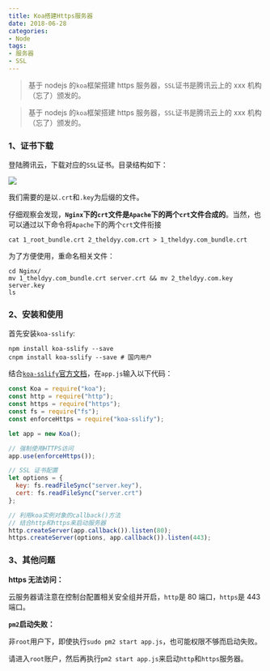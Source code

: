 ```yaml
---
title: Koa搭建Https服务器
date: 2018-06-28
categories:
- Node
tags:
- 服务器
- SSL
---
```


> 基于 nodejs 的`koa`框架搭建 https 服务器，`SSL`证书是腾讯云上的 xxx 机构（忘了）颁发的。

<!-- more -->

> 基于 nodejs 的`koa`框架搭建 https 服务器，`SSL`证书是腾讯云上的 xxx 机构（忘了）颁发的。

### 1、证书下载

登陆腾讯云，下载对应的`SSL`证书。目录结构如下：

![](/images/Node/Koa搭建Https服务器/1.png)

我们需要的是以`.crt`和`.key`为后缀的文件。

仔细观察会发现，**`Nginx`下的`crt`文件是`Apache`下的两个`crt`文件合成的**。当然，也可以通过以下命令将`Apache`下的两个`crt`文件衔接

```shell
cat 1_root_bundle.crt 2_theldyy.com.crt > 1_theldyy.com_bundle.crt
```

为了方便使用，重命名相关文件：

```shell
cd Nginx/
mv 1_theldyy.com_bundle.crt server.crt && mv 2_theldyy.com.key server.key
ls
```

### 2、安装和使用

首先安装`koa-sslify`:

```shell
npm install koa-sslify --save
cnpm install koa-sslify --save # 国内用户
```

结合[`koa-sslify`官方文档](https://www.npmjs.com/package/koa-sslify)，在`app.js`输入以下代码：

```javascript
const Koa = require("koa");
const http = require("http");
const https = require("https");
const fs = require("fs");
const enforceHttps = require("koa-sslify");

let app = new Koa();

// 强制使用HTTPS访问
app.use(enforceHttps());

// SSL 证书配置
let options = {
  key: fs.readFileSync("server.key"),
  cert: fs.readFileSync("server.crt")
};

// 利用koa实例对象的callback()方法
// 结合http和https来启动服务器
http.createServer(app.callback()).listen(80);
https.createServer(options, app.callback()).listen(443);
```

### 3、其他问题

**https 无法访问：**

云服务器请注意在控制台配置相关安全组并开启，`http`是 80 端口，`https`是 443 端口。

**`pm2`启动失败：**

非`root`用户下，即使执行`sudo pm2 start app.js`，也可能权限不够而启动失败。

请进入`root`账户，然后再执行`pm2 start app.js`来启动`http`和`https`服务器。
